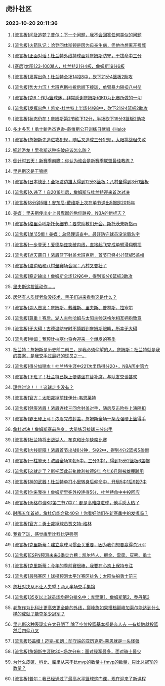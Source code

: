 ## 虎扑社区 
### 2023-10-20 20:11:36

1. [[流言板]问及追梦？普尔：下一个问题，我不会回答任何类似的问题](https://bbs.hupu.com/62556580.html)

2. [[流言板]火箭队记：哈登回休斯顿是因为母亲生病，但他也想离开费城](https://bbs.hupu.com/62555930.html)

3. [[流言板]正面对话！杜兰特外线持球面对詹姆斯防守，干拔命中三分](https://bbs.hupu.com/62552498.html)

4. [[赛后]太阳123-100湖人，杜兰特21分4板，詹姆斯19分6板](https://bbs.hupu.com/62553954.html)

5. [[流言板]发挥出色！杜兰特全场14投8中，砍下21分4篮板2助攻](https://bbs.hupu.com/62553984.html)

6. [[流言板]势大力沉！尤班克斯挡拆后顺下接球，单臂暴力隔扣八村垒](https://bbs.hupu.com/62553537.html)

7. [[流言板]克6：作为篮球迷，非常感谢詹姆斯和KD为比赛所做的一切](https://bbs.hupu.com/62555341.html)

8. [[流言板]发挥出色！凯文-杜兰特上半场14投8中，砍下21分4篮板2助攻](https://bbs.hupu.com/62552684.html)

9. [[流言板]状态仍在！詹姆斯第2节砍下12分，半场砍下19分3篮板2助攻](https://bbs.hupu.com/62552714.html)

10. [多才多艺！勇士新秀杰克逊-戴维斯公开训练日献唱《Halo》](https://bbs.hupu.com/62554382.html)

11. [[流言板]詹姆斯先造进攻犯规，随后又造成三分犯规，太阳挑战但失败](https://bbs.hupu.com/62552563.html)

12. [婉若游龙！里弗斯这种突破应该怎么防？](https://bbs.hupu.com/62555183.html)

13. [倒计时五天！新赛季前瞻：你认为谁会是新赛季联盟最佳教练？](https://bbs.hupu.com/62557121.html)

14. [里弗斯这是干嘛呢](https://bbs.hupu.com/62552811.html)

15. [[流言板]日本德比！全场渡边雄太得到12分3篮板；八村垒得到3分1篮板](https://bbs.hupu.com/62554162.html)

16. [[流言板]久违了！自2018年后，詹姆斯与杜兰特迎来首次对决](https://bbs.hupu.com/62550126.html)

17. [[流言板]8分钟5帽！安东尼-戴维斯上次在单节送出5帽是2015年](https://bbs.hupu.com/62552243.html)

18. [美媒：里夫斯使出史上最卑鄙的后仰跳投，NBA的新标志？](https://bbs.hupu.com/62556240.html)

19. [[流言板]格里芬吼斯托茨细节：要求助教们开会，斯托茨未听指示](https://bbs.hupu.com/62550874.html)

20. [[流言板]单节5帽！美媒：总经理调查中，最好防守球员没浓眉名字](https://bbs.hupu.com/62554526.html)

21. [[流言板]一步登天！爱德华兹突破内线，直接起飞完成单臂滑翔劈扣](https://bbs.hupu.com/62550285.html)

22. [[流言板]遮天蔽日！浓眉篮下封盖尤班克斯，首节已经4分1篮板5盖帽](https://bbs.hupu.com/62551752.html)

23. [[流言板]渡边晒和八村垒赛场合照：八村又变壮了](https://bbs.hupu.com/62557462.html)

24. [[流言板]稳定输出！詹姆斯全场12投6中，得到19分6篮板3助攻](https://bbs.hupu.com/62553998.html)

25. [里夫斯这投篮动作……](https://bbs.hupu.com/62553022.html)

26. [居然有人质疑老詹没技术，黑子们进来看看这是什么？](https://bbs.hupu.com/62554280.html)

27. [[流言板]湖人首发：詹姆斯、戴维斯、里夫斯、普林斯、拉塞尔](https://bbs.hupu.com/62550562.html)

28. [[流言板]尊重！赛后，湖人主帅哈姆与太阳主帅沃格尔相互拥抱致意](https://bbs.hupu.com/62554021.html)

29. [[流言板]无大碍！古德温防守时不慎戳到詹姆斯眼睛，所幸无大碍](https://bbs.hupu.com/62551883.html)

30. [[流言板]哈姆：我预计拉塞尔将会迎来一个爆发的赛季](https://bbs.hupu.com/62554966.html)

31. [杜兰特：詹姆斯是历史前二前三，是我必须仰望的人。詹姆斯：杜兰特就是我的答案，是我交手过最好的球员之一。](https://bbs.hupu.com/62557140.html)

32. [[流言板]得分如喝水！杜兰特生涯中221次半场得分20+，NBA历史第六](https://bbs.hupu.com/62554613.html)

33. [[流言板]下班了！杜兰特已换上便装坐在替补席，与队友交谈甚欢](https://bbs.hupu.com/62553242.html)

34. [理性讨论！！！这球走步没有？](https://bbs.hupu.com/62557580.html)

35. [[流言板]官方：太阳裁掉前锋伊什-韦恩莱特](https://bbs.hupu.com/62549337.html)

36. [[流言板]健康浓眉！浓眉连续三回合封盖对手，随后反击险些上演隔扣](https://bbs.hupu.com/62551625.html)

37. [[流言板]霸王硬上弓！浓眉完成封盖，詹姆斯全场一条龙强硬上篮得手](https://bbs.hupu.com/62551443.html)

38. [詹杜对决！詹姆斯赛前热身，大量练习接球三分出手](https://bbs.hupu.com/62549594.html)

39. [[流言板]杜兰特将出战湖人，布克和比尔缺席比赛](https://bbs.hupu.com/62550081.html)

40. [[流言板]内线屏障！浓眉首节出战8分钟，5投2中，得到4分2篮板5盖帽](https://bbs.hupu.com/62551956.html)

41. [[流言板]一柱擎天！浓眉全场10投5中，三分3中1，得到15分2篮板6盖帽](https://bbs.hupu.com/62554049.html)

42. [[流言板]这就走了？斯托茨此前执教利拉德9年 今年6月刚被雄鹿聘用](https://bbs.hupu.com/62549237.html)

43. [[流言板]神的武器！杜兰特单打小里转身后仰命中，开局5中1后9投7中](https://bbs.hupu.com/62552663.html)

44. [[流言板]你来我往！詹姆斯里突外投连得5分，杜兰特命中中投回应](https://bbs.hupu.com/62552075.html)

45. [[流言板]沃格尔谈KD第二节7中7：都是高难度进球，他手感太热了](https://bbs.hupu.com/62555260.html)

46. [时隔五年首战，詹杜仍能合砍40分！你看好他们在新赛季中的发挥吗？](https://bbs.hupu.com/62556344.html)

47. [[流言板]官方：勇士裁掉球员贾文特-格林](https://bbs.hupu.com/62549107.html)

48. [我看了球，感觉库里比科比更强啊](https://bbs.hupu.com/62557526.html)

49. [[流言板]克里斯蒂：建立赢球习惯至关重要，因为我们想要赢得总冠军](https://bbs.hupu.com/62558400.html)

50. [[流言板]ESPN预测未来3季实力榜：凯尔特人、掘金、雷霆、灰熊、勇士](https://bbs.hupu.com/62549610.html)

51. [[流言板]克里斯蒂：今年的季前赛很棒，我要在心态上保持专注](https://bbs.hupu.com/62556723.html)

52. [[流言板]最强赛区！球探预测太平洋赛区排名：太阳快船勇士前三](https://bbs.hupu.com/62550835.html)

53. [詹杜对决从不让人失望！两人半场交手集锦](https://bbs.hupu.com/62553058.html)

54. [[流言板]35岁以上球员场均得分排名中：库里第1、詹姆斯第2、乔丹第3](https://bbs.hupu.com/62549457.html)

55. [老詹作为比科比更高效更全能的外线，巅峰詹如果搭档巅峰加索尔能达到什么样的成就？能夺多少冠军？](https://bbs.hupu.com/62557375.html)

56. [里弗斯这种表现实在太丑陋了 除了空位投篮基本都是奔人去 一有接触就投篮 然后四仰八叉](https://bbs.hupu.com/62555892.html)

57. [[流言板]5盖帽！迈克-布朗：防守端的亚历克斯-莱恩就是一头怪兽](https://bbs.hupu.com/62558709.html)

58. [[流言板]詹姆斯生涯砍30+场次分布：面对绿军最多，面对骑士最少](https://bbs.hupu.com/62559681.html)

59. [为什么皮蓬、科比、库里从来不比mvp的数量＋fmvp的数量，只比总冠军的数量？](https://bbs.hupu.com/62556557.html)

60. [[流言板]普尔：我已经通过了最高水平篮球这门课，现在迎来了新课程](https://bbs.hupu.com/62556426.html)

